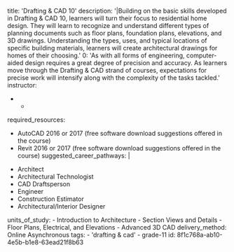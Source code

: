 title: 'Drafting &amp; CAD 10'
description: '|Building on the basic skills developed in Drafting &amp; CAD 10, learners will turn their focus to residential home design. They will learn to recognize and understand different types of planning documents such as floor plans, foundation plans, elevations, and 3D drawings. Understanding the types, uses, and typical locations of specific building materials, learners will create architectural drawings for homes of their choosing.'
0: 'As with all forms of engineering, computer-aided design requires a great degree of precision and accuracy. As learners move through the Drafting &amp; CAD strand of courses, expectations for precise work will intensify along with the complexity of the tasks tackled.'
instructor:
  - -
required_resources:
  - AutoCAD 2016 or 2017 (free software download suggestions offered in the course)
  - Revit 2016 or 2017 (free software download suggestions offered in the course)
suggested_career_pathways: |
  <ul>
  <li>Architect</li>
  <li>Architectural Technologist</li>
  <li>CAD Draftsperson</li>
  <li>Engineer</li>
  <li>Construction Estimator</li>
  <li>Architectural/Interior Designer</li>
  </ul>
units_of_study:
  - Introduction to Architecture
  - Section Views and Details
  - Floor Plans, Electrical, and Elevations
  - Advanced 3D CAD
delivery_method: Online Asynchronous
tags:
  - 'drafting &amp; cad'
  - grade-11
id: 8f1c768a-ab10-4e5b-b1e8-63ead21f8b63
